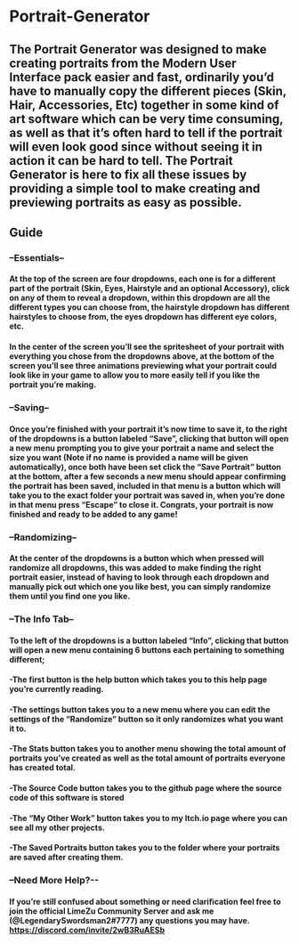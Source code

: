 # Portrait-Generator
## The Portrait Generator was designed to make creating portraits from the Modern User Interface pack easier and fast, ordinarily you’d have to manually copy the different pieces (Skin, Hair, Accessories, Etc) together in some kind of art software which can be very time consuming, as well as that it’s often hard to tell if the portrait will even look good since without seeing it in action it can be hard to tell. The Portrait Generator is here to fix all these issues by providing a simple tool to make creating and previewing portraits as easy as possible.

## Guide

### –Essentials–
#### At the top of the screen are four dropdowns, each one is for a different part of the portrait (Skin, Eyes, Hairstyle and an optional Accessory), click on any of them to reveal a dropdown, within this dropdown are all the different types you can choose from, the hairstyle dropdown has different hairstyles to choose from, the eyes dropdown has different eye colors, etc.

#### In the center of the screen you’ll see the spritesheet of your portrait with everything you chose from the dropdowns above, at the bottom of the screen you’ll see three animations previewing what your portrait could look like in your game to allow you to more easily tell if you like the portrait you’re making.

### –Saving–
#### Once you’re finished with your portrait it’s now time to save it, to the right of the dropdowns is a button labeled “Save”, clicking that button will open a new menu prompting you to give your portrait a name and select the size you want (Note if no name is provided a name will be given automatically), once both have been set click the “Save Portrait” button at the bottom, after a few seconds a new menu should appear confirming the portrait has been saved, included in that menu is a button which will take you to the exact folder your portrait was saved in, when you’re done in that menu press “Escape” to close it. Congrats, your portrait is now finished and ready to be added to any game!

### –Randomizing–
#### At the center of the dropdowns is a button which when pressed will randomize all dropdowns, this was added to make finding the right portrait easier, instead of having to look through each dropdown and manually pick out which one you like best, you can simply randomize them until you find one you like.

### –The Info Tab–
#### To the left of the dropdowns is a button labeled “Info”, clicking that button will open a new menu containing 6 buttons each pertaining to something different;
#### -The first button is the help button which takes you to this help page you’re currently reading. 
#### -The settings button takes you to a new menu where you can edit the settings of the “Randomize” button so it only randomizes what you want it to.
#### -The Stats button takes you to another menu showing the total amount of portraits you’ve created as well as the total amount of portraits everyone has created total.
#### -The Source Code button takes you to the github page where the source code of this software is stored
#### -The “My Other Work” button takes you to my Itch.io page where you can see all my other projects.
#### -The Saved Portraits button takes you to the folder where your portraits are saved after creating them.

### –Need More Help?--
#### If you’re still confused about something or need clarification feel free to join the official LimeZu Community Server and ask me (@LegendarySwordsman2#7777) any questions you may have. https://discord.com/invite/2wB3RuAESb

